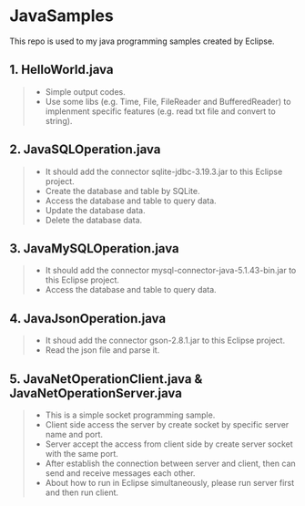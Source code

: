 # JavaSamples
This repo is used to my java programming samples created by Eclipse.
 
## 1. HelloWorld.java
   > * Simple output codes.
   > * Use some libs (e.g. Time, File, FileReader and BufferedReader) to implenment specific features (e.g. read txt file and convert to string).

## 2. JavaSQLOperation.java
   > * It should add the connector sqlite-jdbc-3.19.3.jar to this Eclipse project.
   > * Create the database and table by SQLite.
   > * Access the database and table to query data.
   > * Update the database data.
   > * Delete the database data.

## 3. JavaMySQLOperation.java
   > * It should add the connector mysql-connector-java-5.1.43-bin.jar to this Eclipse project. 
   > * Access the database and table to query data.
   
## 4. JavaJsonOperation.java
   > * It shoud add the connector gson-2.8.1.jar to this Eclipse project.
   > * Read the json file and parse it.
   
## 5. JavaNetOperationClient.java & JavaNetOperationServer.java
   > * This is a simple socket programming sample.
   > * Client side access the server by create socket by specific server name and port.
   > * Server accept the access from client side by create server socket with the same port.
   > * After establish the connection between server and client, then can send and receive messages each other.
   > * About how to run in Eclipse simultaneously, please run server first and then run client. 
